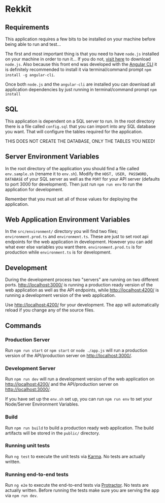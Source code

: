 # Rekkit

## Requirements
This application requires a few bits to be installed on your machine before being able to run and test...

The first and most important thing is that you need to have `node.js` installed on your machine in order to run it... If you do not, [visit here](https://nodejs.org/en/download/) to download `node.js`. Also because this front end was developed with the [Angular CLI](https://cli.angular.io/) it is definitely recommended to install it via terminal/command prompt `npm install -g angular-cli`.

Once both `node.js` and the `angular-cli` are installed you can download all application dependencies by just running in terminal/command prompt `npm install`

## SQL
This application is dependent on a SQL server to run. In the root directory there is a file called `config.sql` that you can import into any SQL database you want. That will configure the tables required for the application.

THIS DOES NOT CREATE THE DATABASE, ONLY THE TABLES YOU NEED!

## Server Environment Variables
In the root directory of the application you should find a file called `env.sample.sh` (rename it to `env.sh`). Modify the `HOST, USER, PASSWORD, DATABASE` of your SQL server as well as the `PORT` for your API server (defaults to port 3000 for development). Then just run `npm run env` to run the application for development.

Remember that you must set all of those values for deploying the application.

## Web Application Environment Variables
In the `src/environment/` directory you will find two files; `environment.prod.ts` and `environment.ts`. These are just to set root api endpoints for the web application in development. However you can add what ever else variables you want there. `environment.prod.ts` is for production while `environment.ts` is for development.

## Development
During the development process two "servers" are running on two different ports. [http://localhost:3000/](http://localhost:3000/) is running a production ready version of the web application as well as the API endpoints, while [http://localhost:4200/](http://localhost:4200/) is running a development version of the web application.

Use [http://localhost:4200/](http://localhost:4200/) for your development. The app will automatically reload if you change any of the source files.

## Commands

### Production Server
Run `npm run start` or `npm start` or `node ./app.js` will run a production version of the API/production server on [http://localhost:3000/](http://localhost:3000/).

### Development Server
Run `npm run dev` will run a development version of the web application on [http://localhost:4200/](http://localhost:4200/) and the API/production server on [http://localhost:3000/](http://localhost:3000/).

If you have set up the `env.sh` set up, you can run `npm run env` to set your Node/Server Environment Variables.

### Build
Run `npm run build` to build a production ready web application. The build artifacts will be stored in the `public/` directory.

### Running unit tests
Run `ng test` to execute the unit tests via [Karma](https://karma-runner.github.io). No tests are actually written.

### Running end-to-end tests
Run `ng e2e` to execute the end-to-end tests via [Protractor](http://www.protractortest.org/). No tests are actually written.
Before running the tests make sure you are serving the app via `npm run dev`.
